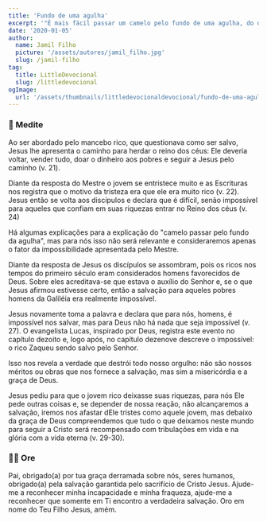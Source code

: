 ```yaml
---
title: 'Fundo de uma agulha'
excerpt: '"É mais fácil passar um camelo pelo fundo de uma agulha, do que entrar um rico no reino de Deus" – Mateus 10.25'
date: '2020-01-05'
author:
  name: Jamil Filho
  picture: '/assets/autores/jamil_filho.jpg'
  slug: /jamil-filho
tag:
  title: LittleDevocional
  slug: /littledevocional
ogImage:
  url: '/assets/thumbnails/littledevocionaldevocional/fundo-de-uma-agulha.png'
---
```


### 📖 Medite

Ao ser abordado pelo mancebo rico, que questionava como ser salvo, Jesus lhe apresenta o caminho para herdar o reino dos céus: Ele deveria voltar, vender tudo, doar o dinheiro aos pobres e seguir a Jesus pelo caminho (v. 21).


Diante da resposta do Mestre o jovem se entristece muito e as Escrituras nos registra que o motivo da tristeza era que ele era muito rico (v. 22). Jesus então se volta aos discípulos e declara que é difícil, senão impossível para aqueles que confiam em suas riquezas entrar no Reino dos céus (v. 24)


Há algumas explicações para a explicação do "camelo passar pelo fundo da agulha", mas para nós isso não será relevante e consideraremos apenas o fator da impossibilidade apresentada pelo Mestre.


Diante da resposta de Jesus os discípulos se assombram, pois os ricos nos tempos do primeiro século eram considerados homens favorecidos de Deus. Sobre eles acreditava-se que estava o auxílio do Senhor e, se o que Jesus afirmou estivesse certo, então a salvação para aqueles pobres homens da Galiléia era realmente impossível.


Jesus novamente toma a palavra e declara que para nós, homens, é impossível nos salvar, mas para Deus não há nada que seja impossível (v. 27). O evangelista Lucas, inspirado por Deus, registra este evento no capítulo dezoito e, logo após, no capítulo dezenove descreve o impossível: o rico Zaqueu sendo salvo pelo Senhor.


Isso nos revela a verdade que destrói todo nosso orgulho: não são nossos méritos ou obras que nos fornece a salvação, mas sim a misericórdia e a graça de Deus.


Jesus pediu para que o jovem rico deixasse suas riquezas, para nós Ele pede outras coisas e, se depender de nossa reação, não alcançaremos a salvação, iremos nos afastar dEle tristes como aquele jovem, mas debaixo da graça de Deus compreendemos que tudo o que deixamos neste mundo para seguir a Cristo será recompensado com tribulações em vida e na glória com a vida eterna (v. 29-30).

### 🙏🏻 Ore

Pai, obrigado(a) por tua graça derramada sobre nós, seres humanos, obrigado(a) pela salvação garantida pelo sacrifício de Cristo Jesus. Ajude-me a reconhecer minha incapacidade e minha fraqueza, ajude-me a reconhecer que somente em Ti encontro a verdadeira salvação. Oro em nome do Teu Filho Jesus, amém.